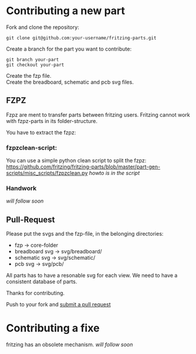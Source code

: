 # Contributing a new part

Fork and clone the repository:

    git clone git@github.com:your-username/fritzing-parts.git

Create a branch for the part you want to contribute:

    git branch your-part
    git checkout your-part

Create the fzp file.  
Create the breadboard, schematic and pcb svg files.  

## FZPZ
Fzpz are ment to transfer parts between fritzing users.
Fritzing cannot work with fzpz-parts in its folder-structure.

You have to extract the fzpz:

### fzpzclean-script:
You can use a simple python clean script to split the fzpz:
https://github.com/fritzing/fritzing-parts/blob/master/part-gen-scripts/misc_scripts/fzpzclean.py
*howto is in the script*

### Handwork
*will follow soon*
    
    
## Pull-Request
Please put the svgs and the fzp-file, in the belonging directories:

- fzp -> core-folder
- breadboard svg -> svg/breadboard/ 
- schematic svg -> svg/schematic/ 
- pcb svg -> svg/pcb/ 

All parts has to have a resonable svg for each view.
We need to have a consistent database of parts.

Thanks for contributing. 

Push to your fork and [submit a pull request](https://github.com/fritzing/fritzing-parts/compare/)

# Contributing a fixe
fritzing has an obsolete mechanism. 
*will follow soon*


